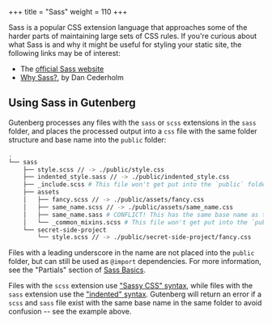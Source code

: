 +++
title = "Sass"
weight = 110
+++

Sass is a popular CSS extension language that approaches some of the harder
parts of maintaining large sets of CSS rules. If you're curious about what Sass
is and why it might be useful for styling your static site, the following links
may be of interest:

* The [official Sass website](http://sass-lang.com/)
* [Why Sass?](https://alistapart.com/article/why-sass), by Dan Cederholm

## Using Sass in Gutenberg

Gutenberg processes any files with the `sass` or `scss` extensions in the `sass`
folder, and places the processed output into a `css` file with the same folder
structure and base name into the `public` folder:

```bash
.
└── sass
    ├── style.scss // -> ./public/style.css
    ├── indented_style.sass // -> ./public/indented_style.css
    ├── _include.scss # This file won't get put into the `public` folder, but other files can @import it.
    ├── assets
    │   ├── fancy.scss // -> ./public/assets/fancy.css
    │   ├── same_name.scss // -> ./public/assets/same_name.css
    │   ├── same_name.sass # CONFLICT! This has the same base name as the file above, so Gutenberg will return an error.
    │   └── _common_mixins.scss # This file won't get put into the `public` folder, but other files can @import it.
    └── secret-side-project
        └── style.scss // -> ./public/secret-side-project/fancy.css
```

Files with a leading underscore in the name are not placed into the `public`
folder, but can still be used as `@import` dependencies. For more information, see the "Partials" section of
[Sass Basics](https://sass-lang.com/guide#partials).

Files with the `scss` extension use ["Sassy CSS" syntax](http://sass-lang.com/documentation/#Formatting),
while files with the `sass` extension use the ["indented" syntax](http://sass-lang.com/documentation/file.INDENTED_SYNTAX.html).
Gutenberg will return an error if a `scss` and `sass` file exist with the same
base name in the same folder to avoid confusion -- see the example above.
